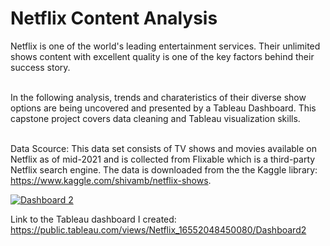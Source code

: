 # Netflix Content Analysis

Netflix is one of the world's leading entertainment services. Their unlimited shows content with excellent quality is one of the key factors behind their success story. 


\
In the following analysis, trends and charateristics of their diverse show options are being uncovered and presented by a Tableau Dashboard. This capstone project covers data cleaning and Tableau visualization skills. 


\
Data Scource: 
This data set consists of TV shows and movies available on Netflix as of mid-2021 and is collected from Flixable which is a third-party Netflix search engine. The data is downloaded from the the Kaggle library: https://www.kaggle.com/shivamb/netflix-shows. 



 <div class='tableauPlaceholder' id='viz1665199173974' style='position: relative'><noscript><a href='#'><img alt='Dashboard 2 ' src='https:&#47;&#47;public.tableau.com&#47;static&#47;images&#47;Ne&#47;Netflix_16552048450080&#47;Dashboard2&#47;1_rss.png' style='border: none' /></a></noscript><object class='tableauViz'  style='display:none;'><param name='host_url' value='https%3A%2F%2Fpublic.tableau.com%2F' /> <param name='embed_code_version' value='3' /> <param name='site_root' value='' /><param name='name' value='Netflix_16552048450080&#47;Dashboard2' /><param name='tabs' value='no' /><param name='toolbar' value='yes' /><param name='static_image' value='https:&#47;&#47;public.tableau.com&#47;static&#47;images&#47;Ne&#47;Netflix_16552048450080&#47;Dashboard2&#47;1.png' /> <param name='animate_transition' value='yes' /><param name='display_static_image' value='yes' /><param name='display_spinner' value='yes' /><param name='display_overlay' value='yes' /><param name='display_count' value='yes' /><param name='language' value='en-US' /></object></div>                

Link to the Tableau dashboard I created: https://public.tableau.com/views/Netflix_16552048450080/Dashboard2
